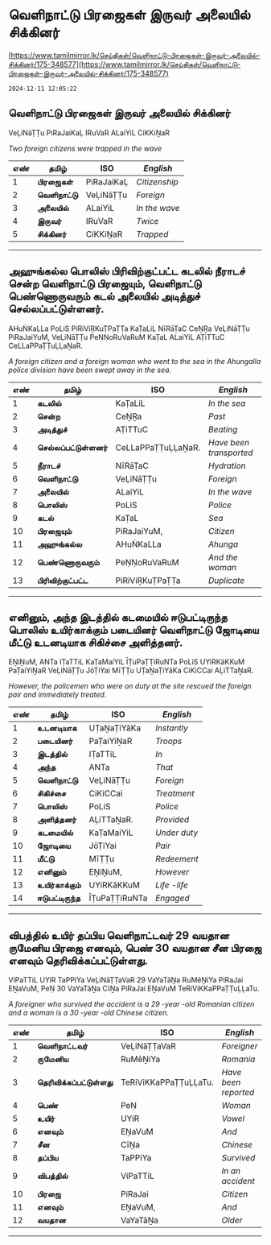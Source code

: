 # வெளிநாட்டு பிரஜைகள் இருவர் அலையில் சிக்கினர்

[https://www.tamilmirror.lk/செய்திகள்/வெளிநாட்டு-பிரஜைகள்-இருவர்-அலையில்-சிக்கினர்/175-348577](https://www.tamilmirror.lk/செய்திகள்/வெளிநாட்டு-பிரஜைகள்-இருவர்-அலையில்-சிக்கினர்/175-348577)

`2024-12-11 12:05:22`

## வெளிநாட்டு பிரஜைகள் இருவர் அலையில் சிக்கினர்

VeḶiNāṬṬu PiRaJaiKaḶ IRuVaR ALaiYiL CiKKiṈaR

*Two foreign citizens were trapped in the wave*

எண்|**தமிழ்**|ISO|*English*
---|---|---|---
1|**பிரஜைகள்**|PiRaJaiKaḶ|*Citizenship*
2|**வெளிநாட்டு**|VeḶiNāṬṬu|*Foreign*
3|**அலையில்**|ALaiYiL|*In the wave*
4|**இருவர்**|IRuVaR|*Twice*
5|**சிக்கினர்**|CiKKiṈaR|*Trapped*

---

## அஹுங்கல்ல பொலிஸ் பிரிவிற்குட்பட்ட கடலில் நீராடச் சென்ற வெளிநாட்டு பிரஜையும், வெளிநாட்டு பெண்ணொருவரும் கடல் அலையில் அடித்துச் செல்லப்பட்டுள்ளனர்.

AHuṄKaLLa PoLiS PiRiViṞKuṬPaṬṬa KaṬaLiL NīRāṬaC CeṈṞa VeḶiNāṬṬu PiRaJaiYuM, VeḶiNāṬṬu PeṆṆoRuVaRuM KaṬaL ALaiYiL AṬiTTuC CeLLaPPaṬṬuḶḶaṈaR.

*A foreign citizen and a foreign woman who went to the sea in the Ahungalla police division have been swept away in the sea.*

எண்|**தமிழ்**|ISO|*English*
---|---|---|---
1|**கடலில்**|KaṬaLiL|*In the sea*
2|**சென்ற**|CeṈṞa|*Past*
3|**அடித்துச்**|AṬiTTuC|*Beating*
4|**செல்லப்பட்டுள்ளனர்**|CeLLaPPaṬṬuḶḶaṈaR.|*Have been transported*
5|**நீராடச்**|NīRāṬaC|*Hydration*
6|**வெளிநாட்டு**|VeḶiNāṬṬu|*Foreign*
7|**அலையில்**|ALaiYiL|*In the wave*
8|**பொலிஸ்**|PoLiS|*Police*
9|**கடல்**|KaṬaL|*Sea*
10|**பிரஜையும்**|PiRaJaiYuM,|*Citizen*
11|**அஹுங்கல்ல**|AHuṄKaLLa|*Ahunga*
12|**பெண்ணொருவரும்**|PeṆṆoRuVaRuM|*And the woman*
13|**பிரிவிற்குட்பட்ட**|PiRiViṞKuṬPaṬṬa|*Duplicate*

---

## எனினும், அந்த இடத்தில் கடமையில் ஈடுபட்டிருந்த பொலிஸ் உயிர்காக்கும் படையினர் வெளிநாட்டு ஜோடியை மீட்டு உடனடியாக சிகிச்சை அளித்தனர்.

EṈiṈuM, ANTa IṬaTTiL KaṬaMaiYiL ĪṬuPaṬṬiRuNTa PoLiS UYiRKāKKuM PaṬaiYiṈaR VeḶiNāṬṬu JōṬiYai MīṬṬu UṬaṈaṬiYāKa CiKiCCai AḶiTTaṈaR.

*However, the policemen who were on duty at the site rescued the foreign pair and immediately treated.*

எண்|**தமிழ்**|ISO|*English*
---|---|---|---
1|**உடனடியாக**|UṬaṈaṬiYāKa|*Instantly*
2|**படையினர்**|PaṬaiYiṈaR|*Troops*
3|**இடத்தில்**|IṬaTTiL|*In*
4|**அந்த**|ANTa|*That*
5|**வெளிநாட்டு**|VeḶiNāṬṬu|*Foreign*
6|**சிகிச்சை**|CiKiCCai|*Treatment*
7|**பொலிஸ்**|PoLiS|*Police*
8|**அளித்தனர்**|AḶiTTaṈaR.|*Provided*
9|**கடமையில்**|KaṬaMaiYiL|*Under duty*
10|**ஜோடியை**|JōṬiYai|*Pair*
11|**மீட்டு**|MīṬṬu|*Redeement*
12|**எனினும்**|EṈiṈuM,|*However*
13|**உயிர்காக்கும்**|UYiRKāKKuM|*Life -life*
14|**ஈடுபட்டிருந்த**|ĪṬuPaṬṬiRuNTa|*Engaged*

---

## விபத்தில் உயிர் தப்பிய வெளிநாட்டவர் 29 வயதான ருமேனிய பிரஜை எனவும், பெண் 30 வயதான சீன பிரஜை எனவும் தெரிவிக்கப்பட்டுள்ளது.

ViPaTTiL UYiR TaPPiYa VeḶiNāṬṬaVaR 29 VaYaTāṈa RuMēṈiYa PiRaJai EṈaVuM, PeṆ 30 VaYaTāṈa CīṈa PiRaJai EṈaVuM TeRiViKKaPPaṬṬuḶḶaTu.

*A foreigner who survived the accident is a 29 -year -old Romanian citizen and a woman is a 30 -year -old Chinese citizen.*

எண்|**தமிழ்**|ISO|*English*
---|---|---|---
1|**வெளிநாட்டவர்**|VeḶiNāṬṬaVaR|*Foreigner*
2|**ருமேனிய**|RuMēṈiYa|*Romania*
3|**தெரிவிக்கப்பட்டுள்ளது**|TeRiViKKaPPaṬṬuḶḶaTu.|*Have been reported*
4|**பெண்**|PeṆ|*Woman*
5|**உயிர்**|UYiR|*Vowel*
6|**எனவும்**|EṈaVuM|*And*
7|**சீன**|CīṈa|*Chinese*
8|**தப்பிய**|TaPPiYa|*Survived*
9|**விபத்தில்**|ViPaTTiL|*In an accident*
10|**பிரஜை**|PiRaJai|*Citizen*
11|**எனவும்**|EṈaVuM,|*And*
12|**வயதான**|VaYaTāṈa|*Older*

---
